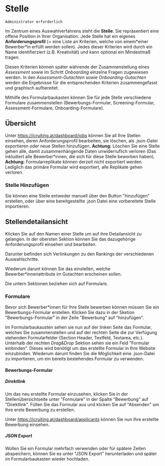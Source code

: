 # Stelle

`Administrator erforderlich`

Im Zentrum eines Auswahlverfahrens steht die **Stelle**. Sie repräsentiert eine offene Position in Ihrer Organisation. Jede Stelle hat ein eigenes **Anforderungsprofil** (= eine Liste an Kriterien, welche von einem\*einer Bewerber\*in erfüllt werden sollen). Jedes dieser Kriterien wird durch ein Name identifierziert (z.B. Kreativität) und kann optional ein Mindestmaß tragen.

Diesen Kriterien können später währende der Zusammenstellung eines _Assessment_ sowie im Schritt _Onboarding_ einzelne Fragen zugewiesen werden. In den _Assessment-Gutachten_ sowie _Onboarding-Gutachten_ werden die Ergebnisse für die entsprechenden Kriterien zusammengefasst und graphisch aufbereitet.

Mithilfe des Formularbaukasten können Sie für jede Stelle verschiedene Formulare zusammenstellen (Bewerbungs-Formular, Screening-Formular, Assessment-Formulare, Onboarding-Formulare).

## Übersicht

Unter https://icruiting.at/dashboard/jobs können Sie all Ihre Stellen einsehen, deren Anforderungsprofil bearbeiten, sie löschen, als .json-Datei exportieren oder neue Stellen hinzufügen.
**Achtung:** Löschen Sie eine Stelle gehen alle, damit zusammenhängende Daten unwiderruflich verloren (Das inkludiert alle Bewerber\*innen, die sich für diese Stelle beworben haben).\
**Achtung:** Formularreplikate können derzeit nicht exportiert werden. Lediglich das primäre Formular wird exportiert, alle Replikate gehen verloren.

### Stelle Hinzufügen

Sie können eine Stelle entweder manuell über den Button "hinzufügen" erstellen, oder über eine bereitgestellte .json Datei eine vorbereitete Stelle importieren.

## Stellendetailansicht

Klicken Sie auf den Namen einer Stelle um auf ihre Detailansicht zu gelangen.
In der obersten Sektion können Sie das dazugehörige Anforderungsprofil einsehen und bearbeiten.

Darunter befinden sich Verlinkungen zu den Rankings der verschiedenen Auswahlschritte.

Wiederum darunt können Sie das einstellen, welche Bewerber\*innenattribute im Gutachten erscheinen sollen.

Die untern Sektionen beziehen sich auf Formulare.

### Formulare

Bevor sich Bewerber\*innen für Ihre Stelle bewerben können müssen Sie ein Bewerbungs-Formular erstellen. Klicken Sie dazu in der Sketion "Bewerbungs-Formular" in der Zeile "Bewerbung" auf "hinzufügen".

Im Formularbaukausten sehen sie nun auf der linken Seite das Formular, welches Sie zusammenstellen und auf der rechten Seite die zur Verfügung stehenden Formularfelder (Section Header, Textfeld, Textarea, etc.). Unterhalb der rechten _Drag&Drop_ Sektion sehen sie ein Feld "Formular einbinden". Dieses wird benötigt um das erstellte Formular in Ihre Website einzubinden. Wiederum darunt finden Sie die Möglichkeit eine .json-Datei zu importieren, um ein bereits bestehendes Formular zu verwenden.

#### Bewerbungs-Formular

##### Direktlink

Um das neu erstellte Formular einzusehen, klicken Sie in der Stellenübersichtseite unter "Formulare" in der Spalte "Bewerbung" auf "Direktlink". Füllen Sie das Formular aus und klicken Sie auf "Absenden" um Ihre erste Bewerbung zu erstellen.

Unter https://icruiting.at/dashboard/applicants können Sie nun Ihre erstellte Bewerbung einsehen.

##### JSON Export

Wollen Sie ein Formular mehrfach verwenden oder für spätere Zeiten abspeichern, können Sie es unter "JSON Export" herunterladen und später im Formularbaukasten wieder hochladen.
